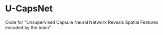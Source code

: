 # U-CapsNet
Code for "Unsupervised Capsule Neural Network Reveals Spatial Features encoded by the brain"
